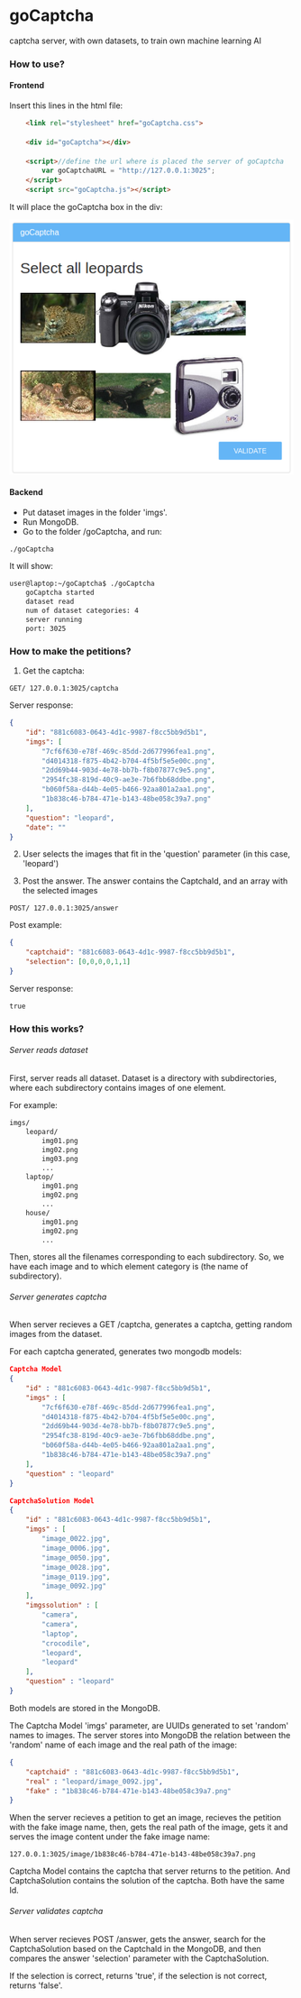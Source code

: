 # goCaptcha
captcha server, with own datasets, to train own machine learning AI

### How to use?
#### Frontend
Insert this lines in the html file:
```html
    <link rel="stylesheet" href="goCaptcha.css">

    <div id="goCaptcha"></div>

    <script>//define the url where is placed the server of goCaptcha
        var goCaptchaURL = "http://127.0.0.1:3025";
    </script>
    <script src="goCaptcha.js"></script>
```

It will place the goCaptcha box in the div:

![goCaptcha](https://raw.githubusercontent.com/arnaucode/goCaptcha/master/demo01.png "goCaptcha")

#### Backend
- Put dataset images in the folder 'imgs'.
- Run MongoDB.
- Go to the folder /goCaptcha, and run:
```
./goCaptcha
```
It will show:
```
user@laptop:~/goCaptcha$ ./goCaptcha
    goCaptcha started
    dataset read
    num of dataset categories: 4
    server running
    port: 3025
```


### How to make the petitions?

1. Get the captcha:
```
GET/ 127.0.0.1:3025/captcha
```
Server response:
```json
{
    "id": "881c6083-0643-4d1c-9987-f8cc5bb9d5b1",
    "imgs": [
        "7cf6f630-e78f-469c-85dd-2d677996fea1.png",
        "d4014318-f875-4b42-b704-4f5bf5e5e00c.png",
        "2dd69b44-903d-4e78-bb7b-f8b07877c9e5.png",
        "2954fc38-819d-40c9-ae3e-7b6fbb68ddbe.png",
        "b060f58a-d44b-4e05-b466-92aa801a2aa1.png",
        "1b838c46-b784-471e-b143-48be058c39a7.png"
    ],
    "question": "leopard",
    "date": ""
}
```

2. User selects the images that fit in the 'question' parameter
(in this case, 'leopard')

3. Post the answer. The answer contains the CaptchaId, and an array with the selected images
```
POST/ 127.0.0.1:3025/answer
```
Post example:
```json
{
	"captchaid": "881c6083-0643-4d1c-9987-f8cc5bb9d5b1",
	"selection": [0,0,0,0,1,1]
}
```
Server response:
```
true
```

### How this works?

###### Server reads dataset
First, server reads all dataset. Dataset is a directory with subdirectories, where each subdirectory contains images of one element.

For example:
```
imgs/
    leopard/
        img01.png
        img02.png
        img03.png
        ...
    laptop/
        img01.png
        img02.png
        ...
    house/
        img01.png
        img02.png
        ...
```
Then, stores all the filenames corresponding to each subdirectory. So, we have each image and to which element category is (the name of subdirectory).


###### Server generates captcha
When server recieves a GET /captcha, generates a captcha, getting random images from the dataset.

For each captcha generated, generates two mongodb models:
```json
Captcha Model
{
    "id" : "881c6083-0643-4d1c-9987-f8cc5bb9d5b1",
    "imgs" : [
        "7cf6f630-e78f-469c-85dd-2d677996fea1.png",
        "d4014318-f875-4b42-b704-4f5bf5e5e00c.png",
        "2dd69b44-903d-4e78-bb7b-f8b07877c9e5.png",
        "2954fc38-819d-40c9-ae3e-7b6fbb68ddbe.png",
        "b060f58a-d44b-4e05-b466-92aa801a2aa1.png",
        "1b838c46-b784-471e-b143-48be058c39a7.png"
    ],
    "question" : "leopard"
}
```

```json
CaptchaSolution Model
{
    "id" : "881c6083-0643-4d1c-9987-f8cc5bb9d5b1",
    "imgs" : [
        "image_0022.jpg",
        "image_0006.jpg",
        "image_0050.jpg",
        "image_0028.jpg",
        "image_0119.jpg",
        "image_0092.jpg"
    ],
    "imgssolution" : [
        "camera",
        "camera",
        "laptop",
        "crocodile",
        "leopard",
        "leopard"
    ],
    "question" : "leopard"
}
```
Both models are stored in the MongoDB.

The Captcha Model 'imgs' parameter, are UUIDs generated to set 'random' names to images. The server stores into MongoDB the relation between the 'random' name of each image and the real path of the image:
```json
{
    "captchaid" : "881c6083-0643-4d1c-9987-f8cc5bb9d5b1",
    "real" : "leopard/image_0092.jpg",
    "fake" : "1b838c46-b784-471e-b143-48be058c39a7.png"
}
```
When the server recieves a petition to get an image, recieves the petition with the fake image name, then, gets the real path of the image, gets it and serves the image content under the fake image name:
```
127.0.0.1:3025/image/1b838c46-b784-471e-b143-48be058c39a7.png
```

Captcha Model contains the captcha that server returns to the petition. And CaptchaSolution contains the solution of the captcha. Both have the same Id.


###### Server validates captcha
When server recieves POST /answer, gets the answer, search for the CaptchaSolution based on the CaptchaId in the MongoDB, and then compares the answer 'selection' parameter with the CaptchaSolution.

If the selection is correct, returns 'true', if the selection is not correct, returns 'false'.
